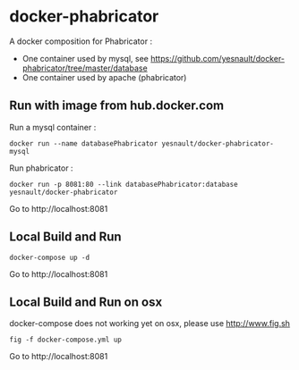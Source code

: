 docker-phabricator
==================
A docker composition for Phabricator :
- One container used by mysql, see https://github.com/yesnault/docker-phabricator/tree/master/database
- One container used by apache (phabricator)

Run with image from hub.docker.com
----
Run a mysql container :
```
docker run --name databasePhabricator yesnault/docker-phabricator-mysql
```

Run phabricator :
```
docker run -p 8081:80 --link databasePhabricator:database yesnault/docker-phabricator 
```
Go to http://localhost:8081


Local Build and Run
----
```
docker-compose up -d
```
Go to http://localhost:8081



Local Build and Run on osx
-------
docker-compose does not working yet on osx, please use http://www.fig.sh
```
fig -f docker-compose.yml up
```
Go to http://localhost:8081
